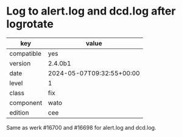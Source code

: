 [//]: # (werk v2)
# Log to alert.log and dcd.log after logrotate

key        | value
---------- | ---
compatible | yes
version    | 2.4.0b1
date       | 2024-05-07T09:32:55+00:00
level      | 1
class      | fix
component  | wato
edition    | cee

Same as werk #16700 and #16698 for alert.log and dcd.log.